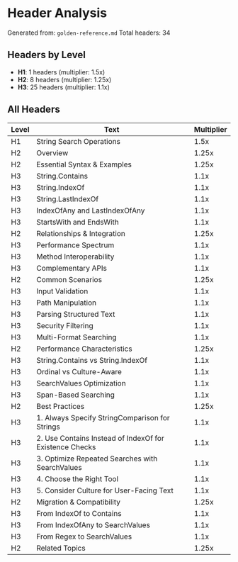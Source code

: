 # Header Analysis

Generated from: `golden-reference.md`
Total headers: 34

## Headers by Level

- **H1**: 1 headers (multiplier: 1.5x)
- **H2**: 8 headers (multiplier: 1.25x)
- **H3**: 25 headers (multiplier: 1.1x)

## All Headers

| Level | Text | Multiplier |
|-------|------|------------|
| H1 | String Search Operations | 1.5x |
| H2 | Overview | 1.25x |
| H2 | Essential Syntax & Examples | 1.25x |
| H3 | String.Contains | 1.1x |
| H3 | String.IndexOf | 1.1x |
| H3 | String.LastIndexOf | 1.1x |
| H3 | IndexOfAny and LastIndexOfAny | 1.1x |
| H3 | StartsWith and EndsWith | 1.1x |
| H2 | Relationships & Integration | 1.25x |
| H3 | Performance Spectrum | 1.1x |
| H3 | Method Interoperability | 1.1x |
| H3 | Complementary APIs | 1.1x |
| H2 | Common Scenarios | 1.25x |
| H3 | Input Validation | 1.1x |
| H3 | Path Manipulation | 1.1x |
| H3 | Parsing Structured Text | 1.1x |
| H3 | Security Filtering | 1.1x |
| H3 | Multi-Format Searching | 1.1x |
| H2 | Performance Characteristics | 1.25x |
| H3 | String.Contains vs String.IndexOf | 1.1x |
| H3 | Ordinal vs Culture-Aware | 1.1x |
| H3 | SearchValues Optimization | 1.1x |
| H3 | Span-Based Searching | 1.1x |
| H2 | Best Practices | 1.25x |
| H3 | 1. Always Specify StringComparison for Strings | 1.1x |
| H3 | 2. Use Contains Instead of IndexOf for Existence Checks | 1.1x |
| H3 | 3. Optimize Repeated Searches with SearchValues | 1.1x |
| H3 | 4. Choose the Right Tool | 1.1x |
| H3 | 5. Consider Culture for User-Facing Text | 1.1x |
| H2 | Migration & Compatibility | 1.25x |
| H3 | From IndexOf to Contains | 1.1x |
| H3 | From IndexOfAny to SearchValues | 1.1x |
| H3 | From Regex to SearchValues | 1.1x |
| H2 | Related Topics | 1.25x |

